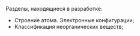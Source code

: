 Разделы, находящиеся в разработке:
- Строение атома. Электронные конфигурации;
- Классификация неорганических веществ;
